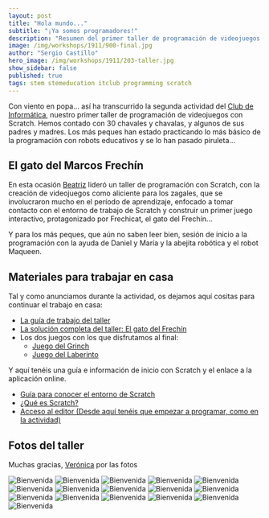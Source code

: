 ```yaml
---
layout: post
title: "Hola mundo..."
subtitle: "¡Ya somos programadores!"
description: "Resumen del primer taller de programación de videojuegos con Scratch"
image: /img/workshops/1911/900-final.jpg
author: "Sergio Castillo"
hero_image: /img/workshops/1911/203-taller.jpg
show_sidebar: false
published: true
tags: stem stemeducation itclub programming scratch
---
```


Con viento en popa... así ha transcurrido la segunda actividad del [Club de Informática](/), nuestro primer taller de programación de videojuegos con Scratch. Hemos contado con 30 chavales y chavalas, y algunos de sus padres y madres. Los más peques han estado practicando lo más básico de la programación con robots educativos y se lo han pasado piruleta...

## El gato del Marcos Frechín

En esta ocasión <a href="https://twitter.com/BeatrizRemiro" target="_blank">Beatriz</a> lideró un taller de programación con Scratch, con la creación de videojuegos como aliciente para los zagales, que se involucraron mucho en el período de aprendizaje, enfocado a tomar contacto con el entorno de trabajo de Scratch y construir un primer juego interactivo, protagonizado por Frechicat, el gato del Frechín...

Y para los más peques, que aún no saben leer bien, sesión de inicio a la programación con la ayuda de Daniel y María y la abejita robótica y el robot Maqueen. 

## Materiales para trabajar en casa

Tal y como anunciamos durante la actividad, os dejamos aquí cositas para continuar el trabajo en casa:

- <a href="/docs/scratch/guia-gatofrechin.pdf" target="_blank">La guía de trabajo del taller</a>
- <a href="/docs/scratch/MarcosFrechin.sb3" target="_blank">La solución completa del taller: El gato del Frechín</a>
- Los dos juegos con los que disfrutamos al final:
   - <a href="/docs/scratch/Grinch.sb3" target="_blank">Juego del Grinch</a>
   - <a href="/docs/scratch/Laberinto.sb3" target="_blank">Juego del Laberinto</a>

Y aquí tenéis una guía e información de inicio con Scratch y el enlace a la aplicación online.

- <a href="/docs/scratch/Guía-para-conocer-sobre-el-entorno-de-Scratch-3.pdf" target="_blank">Guía para conocer el entorno de Scratch</a>
- <a href="https://scratch.mit.edu/parents/" target="_blank">¿Qué es Scratch?</a>
- <a href="https://scratch.mit.edu/projects/editor/" target="_blank">Acceso al editor (Desde aquí tenéis que empezar a programar, como en la actividad)</a>

## Fotos del taller

Muchas gracias, <a href="https://twitter.com/vronikrr" target="_blank">Verónica</a> por las fotos

![Bienvenida](/img/workshops/1911/001-bienvenida.jpg)
![Bienvenida](/img/workshops/1911/101-previo.jpg)
![Bienvenida](/img/workshops/1911/103-previo.jpg)
![Bienvenida](/img/workshops/1911/104-previo.jpg)
![Bienvenida](/img/workshops/1911/201-taller.jpg)
![Bienvenida](/img/workshops/1911/202-taller.jpg)
![Bienvenida](/img/workshops/1911/203-taller.jpg)
![Bienvenida](/img/workshops/1911/204-taller.jpg)
![Bienvenida](/img/workshops/1911/205-taller.jpg)
![Bienvenida](/img/workshops/1911/206-taller.jpg)
![Bienvenida](/img/workshops/1911/207-taller.jpg)
![Bienvenida](/img/workshops/1911/301-peques.jpg)
![Bienvenida](/img/workshops/1911/302-peques.jpg)
![Bienvenida](/img/workshops/1911/303-peques.jpg)
![Bienvenida](/img/workshops/1911/304-peques.jpg)
![Bienvenida](/img/workshops/1911/900-final.jpg)